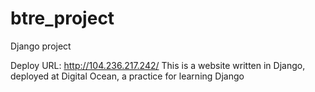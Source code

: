 # btre_project
Django project

Deploy URL: http://104.236.217.242/
This is a website written in Django, deployed at Digital Ocean, a practice for learning Django
